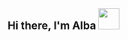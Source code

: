 <h2 align='center'>

Hi there, I'm Alba <img src='https://i.pinimg.com/originals/40/80/ab/4080ab1da8b9819d68aee04aa11e1b72.gif' width='42px' height='42px'/>

</h2>
